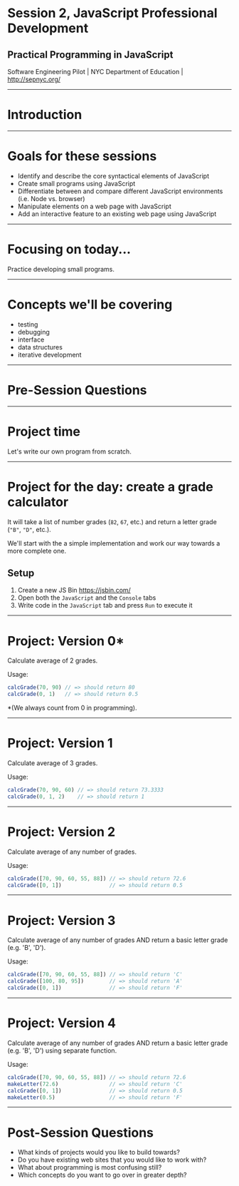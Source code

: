 # Session 2, JavaScript Professional Development

## Practical Programming in JavaScript

Software Engineering Pilot | NYC Department of Education | http://sepnyc.org/

***

# Introduction

<!-- TODO: write introduction -->

***

# Goals for these sessions

- Identify and describe the core syntactical elements of JavaScript
- Create small programs using JavaScript
- Differentiate between and compare different JavaScript environments (i.e. Node vs. browser)
- Manipulate elements on a web page with JavaScript
- Add an interactive feature to an existing web page using JavaScript

***

# Focusing on today...

Practice developing small programs.

***

# Concepts we'll be covering

- testing
- debugging
- interface
- data structures
- iterative development

***

# Pre-Session Questions

<!-- TODO: write questions -->

***

# Project time

Let's write our own program from scratch.

***

# Project for the day: create a grade calculator

It will take a list of number grades (`82`, `67`, etc.) and return a letter grade (`"B"`, `"D"`, etc.).

We'll start with the a simple implementation and work our way towards a more complete one.

## Setup

1. Create a new JS Bin https://jsbin.com/
1. Open both the `JavaScript` and the `Console` tabs
1. Write code in the `JavaScript` tab and press `Run` to execute it

***

# Project: Version 0\*

Calculate average of 2 grades.

Usage:

```javascript
calcGrade(70, 90) // => should return 80
calcGrade(0, 1)   // => should return 0.5
```

\*(We always count from 0 in programming).

***

# Project: Version 1

Calculate average of 3 grades.

Usage:

```javascript
calcGrade(70, 90, 60) // => should return 73.3333
calcGrade(0, 1, 2)    // => should return 1
```

***

# Project: Version 2

Calculate average of any number of grades.

Usage:

```javascript
calcGrade([70, 90, 60, 55, 88]) // => should return 72.6
calcGrade([0, 1])               // => should return 0.5
```

***

# Project: Version 3

Calculate average of any number of grades AND return a basic letter grade (e.g. 'B', 'D').

Usage:

```javascript
calcGrade([70, 90, 60, 55, 88]) // => should return 'C'
calcGrade([100, 80, 95])        // => should return 'A'
calcGrade([0, 1])               // => should return 'F'
```

***

# Project: Version 4

Calculate average of any number of grades AND return a basic letter grade (e.g. 'B', 'D') using separate function.

Usage:

```javascript
calcGrade([70, 90, 60, 55, 88]) // => should return 72.6
makeLetter(72.6)                // => should return 'C'
calcGrade([0, 1])               // => should return 0.5
makeLetter(0.5)                 // => should return 'F'
```

***

# Post-Session Questions

- What kinds of projects would you like to build towards?
- Do you have existing web sites that you would like to work with?
- What about programming is most confusing still?
- Which concepts do you want to go over in greater depth?
